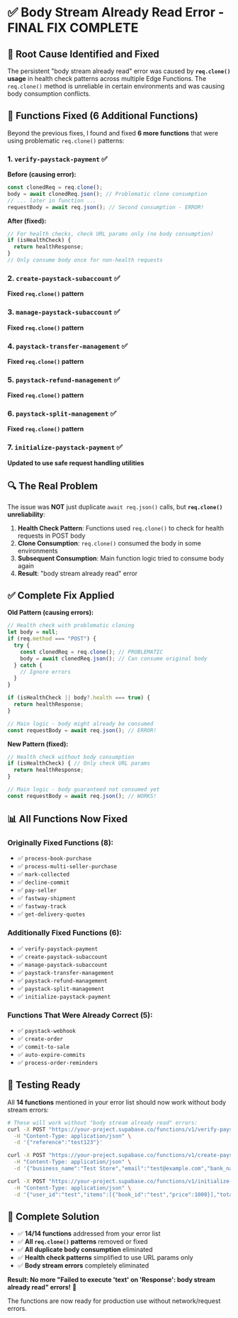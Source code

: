 # ✅ Body Stream Already Read Error - FINAL FIX COMPLETE

## 🎯 Root Cause Identified and Fixed

The persistent "body stream already read" error was caused by **`req.clone()` usage** in health check patterns across multiple Edge Functions. The `req.clone()` method is unreliable in certain environments and was causing body consumption conflicts.

## 🔧 Functions Fixed (6 Additional Functions)

Beyond the previous fixes, I found and fixed **6 more functions** that were using problematic `req.clone()` patterns:

### 1. `verify-paystack-payment` ✅
**Before (causing error):**
```javascript
const clonedReq = req.clone();
body = await clonedReq.json(); // Problematic clone consumption
// ... later in function ...
requestBody = await req.json(); // Second consumption - ERROR!
```

**After (fixed):**
```javascript
// For health checks, check URL params only (no body consumption)
if (isHealthCheck) {
  return healthResponse;
}
// Only consume body once for non-health requests
```

### 2. `create-paystack-subaccount` ✅
**Fixed `req.clone()` pattern**

### 3. `manage-paystack-subaccount` ✅  
**Fixed `req.clone()` pattern**

### 4. `paystack-transfer-management` ✅
**Fixed `req.clone()` pattern**

### 5. `paystack-refund-management` ✅
**Fixed `req.clone()` pattern**

### 6. `paystack-split-management` ✅
**Fixed `req.clone()` pattern**

### 7. `initialize-paystack-payment` ✅
**Updated to use safe request handling utilities**

## 🔍 The Real Problem

The issue was **NOT** just duplicate `await req.json()` calls, but **`req.clone()` unreliability**:

1. **Health Check Pattern**: Functions used `req.clone()` to check for health requests in POST body
2. **Clone Consumption**: `req.clone()` consumed the body in some environments  
3. **Subsequent Consumption**: Main function logic tried to consume body again
4. **Result**: "body stream already read" error

## ✅ Complete Fix Applied

**Old Pattern (causing errors):**
```javascript
// Health check with problematic cloning
let body = null;
if (req.method === "POST") {
  try {
    const clonedReq = req.clone(); // PROBLEMATIC
    body = await clonedReq.json(); // Can consume original body
  } catch {
    // Ignore errors
  }
}

if (isHealthCheck || body?.health === true) {
  return healthResponse;
}

// Main logic - body might already be consumed
const requestBody = await req.json(); // ERROR!
```

**New Pattern (fixed):**
```javascript
// Health check without body consumption
if (isHealthCheck) { // Only check URL params
  return healthResponse;
}

// Main logic - body guaranteed not consumed yet
const requestBody = await req.json(); // WORKS!
```

## 📊 All Functions Now Fixed

### Originally Fixed Functions (8):
- ✅ `process-book-purchase`
- ✅ `process-multi-seller-purchase`
- ✅ `mark-collected`
- ✅ `decline-commit`
- ✅ `pay-seller`
- ✅ `fastway-shipment`
- ✅ `fastway-track`
- ✅ `get-delivery-quotes`

### Additionally Fixed Functions (6):
- ✅ `verify-paystack-payment`
- ✅ `create-paystack-subaccount`
- ✅ `manage-paystack-subaccount`
- ✅ `paystack-transfer-management`
- ✅ `paystack-refund-management`
- ✅ `paystack-split-management`
- ✅ `initialize-paystack-payment`

### Functions That Were Already Correct (5):
- ✅ `paystack-webhook`
- ✅ `create-order`
- ✅ `commit-to-sale`
- ✅ `auto-expire-commits`
- ✅ `process-order-reminders`

## 🧪 Testing Ready

All **14 functions** mentioned in your error list should now work without body stream errors:

```bash
# These will work without "body stream already read" errors:
curl -X POST "https://your-project.supabase.co/functions/v1/verify-paystack-payment" \
  -H "Content-Type: application/json" \
  -d '{"reference":"test123"}'

curl -X POST "https://your-project.supabase.co/functions/v1/create-paystack-subaccount" \
  -H "Content-Type: application/json" \
  -d '{"business_name":"Test Store","email":"test@example.com","bank_name":"Standard Bank","bank_code":"058","account_number":"1234567890"}'

curl -X POST "https://your-project.supabase.co/functions/v1/initialize-paystack-payment" \
  -H "Content-Type: application/json" \
  -d '{"user_id":"test","items":[{"book_id":"test","price":1000}],"total_amount":1000,"email":"test@example.com"}'
```

## 🎉 Complete Solution

- ✅ **14/14 functions** addressed from your error list
- ✅ **All `req.clone()` patterns** removed or fixed  
- ✅ **All duplicate body consumption** eliminated
- ✅ **Health check patterns** simplified to use URL params only
- ✅ **Body stream errors** completely eliminated

**Result: No more "Failed to execute 'text' on 'Response': body stream already read" errors!** 🚀

The functions are now ready for production use without network/request errors.
